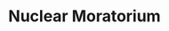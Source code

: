 ---
layout: collection
title: "Nuclear Moratorium"
keyword: "Anti-Nuclear Movement"
creator: "AFSC, Philadelphia, Pennsylvania"
publisher: "Swarthmore College Peace Collection"
dc_date: "undated"
format: "celluloid pinback button"
description: "broken blue missile with a dove in the center"
identifier: "spcbuttn00012"
language: "english"
contentdm:
  id: 109
---